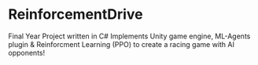# ReinforcementDrive
Final Year Project written in C#
Implements Unity game engine, ML-Agents plugin
& Reinforcment Learning (PPO)
to create a racing game with AI opponents!
